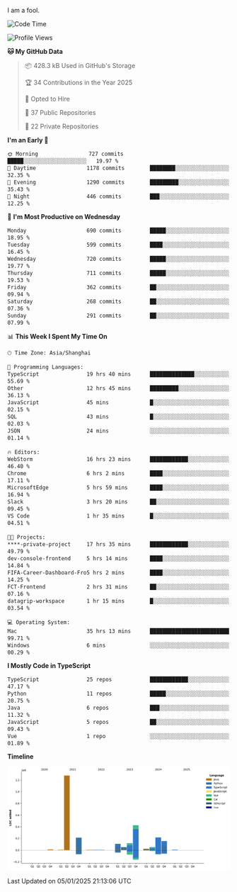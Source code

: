 I am a fool.

<!--START_SECTION:waka-->
![Code Time](http://img.shields.io/badge/Code%20Time-2%2C384%20hrs%207%20mins-blue)

![Profile Views](http://img.shields.io/badge/Profile%20Views-0-blue)

**🐱 My GitHub Data** 

> 📦 428.3 kB Used in GitHub's Storage 
 > 
> 🏆 34 Contributions in the Year 2025
 > 
> 💼 Opted to Hire
 > 
> 📜 37 Public Repositories 
 > 
> 🔑 22 Private Repositories 
 > 
**I'm an Early 🐤** 

```text
🌞 Morning                727 commits         █████░░░░░░░░░░░░░░░░░░░░   19.97 % 
🌆 Daytime                1178 commits        ████████░░░░░░░░░░░░░░░░░   32.35 % 
🌃 Evening                1290 commits        █████████░░░░░░░░░░░░░░░░   35.43 % 
🌙 Night                  446 commits         ███░░░░░░░░░░░░░░░░░░░░░░   12.25 % 
```
📅 **I'm Most Productive on Wednesday** 

```text
Monday                   690 commits         █████░░░░░░░░░░░░░░░░░░░░   18.95 % 
Tuesday                  599 commits         ████░░░░░░░░░░░░░░░░░░░░░   16.45 % 
Wednesday                720 commits         █████░░░░░░░░░░░░░░░░░░░░   19.77 % 
Thursday                 711 commits         █████░░░░░░░░░░░░░░░░░░░░   19.53 % 
Friday                   362 commits         ██░░░░░░░░░░░░░░░░░░░░░░░   09.94 % 
Saturday                 268 commits         ██░░░░░░░░░░░░░░░░░░░░░░░   07.36 % 
Sunday                   291 commits         ██░░░░░░░░░░░░░░░░░░░░░░░   07.99 % 
```


📊 **This Week I Spent My Time On** 

```text
🕑︎ Time Zone: Asia/Shanghai

💬 Programming Languages: 
TypeScript               19 hrs 40 mins      ██████████████░░░░░░░░░░░   55.69 % 
Other                    12 hrs 45 mins      █████████░░░░░░░░░░░░░░░░   36.13 % 
JavaScript               45 mins             █░░░░░░░░░░░░░░░░░░░░░░░░   02.15 % 
SQL                      43 mins             █░░░░░░░░░░░░░░░░░░░░░░░░   02.03 % 
JSON                     24 mins             ░░░░░░░░░░░░░░░░░░░░░░░░░   01.14 % 

🔥 Editors: 
WebStorm                 16 hrs 23 mins      ████████████░░░░░░░░░░░░░   46.40 % 
Chrome                   6 hrs 2 mins        ████░░░░░░░░░░░░░░░░░░░░░   17.11 % 
MicrosoftEdge            5 hrs 59 mins       ████░░░░░░░░░░░░░░░░░░░░░   16.94 % 
Slack                    3 hrs 20 mins       ██░░░░░░░░░░░░░░░░░░░░░░░   09.45 % 
VS Code                  1 hr 35 mins        █░░░░░░░░░░░░░░░░░░░░░░░░   04.51 % 

🐱‍💻 Projects: 
****-private-project     17 hrs 35 mins      ████████████░░░░░░░░░░░░░   49.79 % 
dev-console-frontend     5 hrs 14 mins       ████░░░░░░░░░░░░░░░░░░░░░   14.84 % 
FIFA-Career-Dashboard-Fro5 hrs 2 mins        ████░░░░░░░░░░░░░░░░░░░░░   14.25 % 
FCT-Frontend             2 hrs 31 mins       ██░░░░░░░░░░░░░░░░░░░░░░░   07.16 % 
datagrip-workspace       1 hr 15 mins        █░░░░░░░░░░░░░░░░░░░░░░░░   03.54 % 

💻 Operating System: 
Mac                      35 hrs 13 mins      █████████████████████████   99.71 % 
Windows                  6 mins              ░░░░░░░░░░░░░░░░░░░░░░░░░   00.29 % 
```

**I Mostly Code in TypeScript** 

```text
TypeScript               25 repos            ████████████░░░░░░░░░░░░░   47.17 % 
Python                   11 repos            █████░░░░░░░░░░░░░░░░░░░░   20.75 % 
Java                     6 repos             ███░░░░░░░░░░░░░░░░░░░░░░   11.32 % 
JavaScript               5 repos             ██░░░░░░░░░░░░░░░░░░░░░░░   09.43 % 
Vue                      1 repo              ░░░░░░░░░░░░░░░░░░░░░░░░░   01.89 % 
```



**Timeline**

![Lines of Code chart](https://raw.githubusercontent.com/VeejaLiu/VeejaLiu/master/assets/bar_graph.png)


 Last Updated on 05/01/2025 21:13:06 UTC
<!--END_SECTION:waka-->
